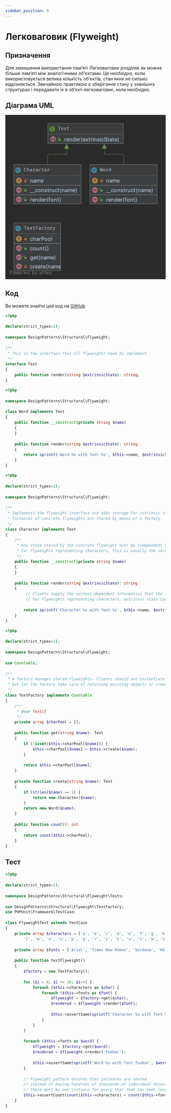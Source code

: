 ```yaml
---
sidebar_position: 9
---
```


# Легковаговик (Flyweight)

## Призначення

Для зменшення використання пам’яті Легковаговик розділяє як можна більше пам’яті між аналогічними об'єктами. 
Це необхідно, коли використовується велика кількість об'єктів, стан яких не сильно відрізняється. 
Звичайною практикою є зберігання стану у зовнішніх структурах і передавати їх в об’єкт-легковаговик, 
коли необхідно.

## Діаграма UML

![Flyweight UML](./images/flyweight.png)

## Код
Ви можете знайти цей код на [GitHub](https://github.com/PetroOstapuk/DesignPatternsPHP/tree/main/Structural/Flyweight)

```php title="Text.php"
<?php

declare(strict_types=1);

namespace DesignPatterns\Structural\Flyweight;

/**
 * This is the interface that all flyweights need to implement
 */
interface Text
{
    public function render(string $extrinsicState): string;
}
```

```php title="Word.php"
<?php

namespace DesignPatterns\Structural\Flyweight;

class Word implements Text
{
    public function __construct(private string $name)
    {
    }

    public function render(string $extrinsicState): string
    {
        return sprintf('Word %s with font %s', $this->name, $extrinsicState);
    }
}
```

```php title="Character.php"
<?php

declare(strict_types=1);

namespace DesignPatterns\Structural\Flyweight;

/**
 * Implements the flyweight interface and adds storage for intrinsic state, if any.
 * Instances of concrete flyweights are shared by means of a factory.
 */
class Character implements Text
{
    /**
     * Any state stored by the concrete flyweight must be independent of its context.
     * For flyweights representing characters, this is usually the corresponding character code.
     */
    public function __construct(private string $name)
    {
    }

    public function render(string $extrinsicState): string
    {
         // Clients supply the context-dependent information that the flyweight needs to draw itself
         // For flyweights representing characters, extrinsic state usually contains e.g. the font.

        return sprintf('Character %s with font %s', $this->name, $extrinsicState);
    }
}
```

```php title="TextFactory.php"
<?php

declare(strict_types=1);

namespace DesignPatterns\Structural\Flyweight;

use Countable;

/**
 * A factory manages shared flyweights. Clients should not instantiate them directly,
 * but let the factory take care of returning existing objects or creating new ones.
 */
class TextFactory implements Countable
{
    /**
     * @var Text[]
     */
    private array $charPool = [];

    public function get(string $name): Text
    {
        if (!isset($this->charPool[$name])) {
            $this->charPool[$name] = $this->create($name);
        }

        return $this->charPool[$name];
    }

    private function create(string $name): Text
    {
        if (strlen($name) == 1) {
            return new Character($name);
        }
        return new Word($name);
    }

    public function count(): int
    {
        return count($this->charPool);
    }
}
```

## Тест

```php title="Tests/FlyweightTest.php"
<?php

declare(strict_types=1);

namespace DesignPatterns\Structural\Flyweight\Tests;

use DesignPatterns\Structural\Flyweight\TextFactory;
use PHPUnit\Framework\TestCase;

class FlyweightTest extends TestCase
{
    private array $characters = ['a', 'b', 'c', 'd', 'e', 'f', 'g', 'h', 'i', 'j', 'k',
        'l', 'm', 'n', 'o', 'p', 'q', 'r', 's', 't', 'u', 'v', 'w', 'x', 'y', 'z'];

    private array $fonts = ['Arial', 'Times New Roman', 'Verdana', 'Helvetica'];

    public function testFlyweight()
    {
        $factory = new TextFactory();

        for ($i = 0; $i <= 10; $i++) {
            foreach ($this->characters as $char) {
                foreach ($this->fonts as $font) {
                    $flyweight = $factory->get($char);
                    $rendered = $flyweight->render($font);

                    $this->assertSame(sprintf('Character %s with font %s', $char, $font), $rendered);
                }
            }
        }

        foreach ($this->fonts as $word) {
            $flyweight = $factory->get($word);
            $rendered = $flyweight->render('foobar');

            $this->assertSame(sprintf('Word %s with font foobar', $word), $rendered);
        }

        // Flyweight pattern ensures that instances are shared
        // instead of having hundreds of thousands of individual objects
        // there must be one instance for every char that has been reused for displaying in different fonts
        $this->assertCount(count($this->characters) + count($this->fonts), $factory);
    }
}
```